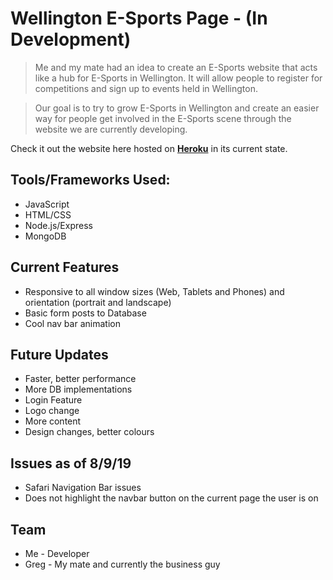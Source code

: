 # Wellington E-Sports Page - (In Development)

> Me and my mate had an idea to create an E-Sports website that acts like a hub for E-Sports in Wellington. It will allow people to register for competitions and sign up to events held in Wellington.

> Our goal is to try to grow E-Sports in Wellington and create an easier way for people get involved in the E-Sports scene through the website we are currently developing.

Check it out the website here hosted on **[Heroku](https://salty-mountain-59442.herokuapp.com)** in its current state.

## Tools/Frameworks Used:

- JavaScript
- HTML/CSS
- Node.js/Express
- MongoDB

## Current Features

- Responsive to all window sizes (Web, Tablets and Phones) and orientation (portrait and landscape)
- Basic form posts to Database
- Cool nav bar animation

## Future Updates

- Faster, better performance
- More DB implementations
- Login Feature
- Logo change
- More content
- Design changes, better colours

## Issues as of 8/9/19

- Safari Navigation Bar issues
- Does not highlight the navbar button on the current page the user is on

## Team

- Me - Developer
- Greg - My mate and currently the business guy
